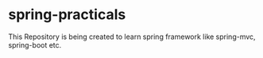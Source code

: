 # spring-practicals
This Repository is being created to learn spring framework like spring-mvc, spring-boot etc.

